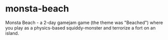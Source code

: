 # monsta-beach
Monsta Beach - a 2-day gamejam game (the theme was "Beached") where you play as a physics-based squiddy-monster and terrorize a fort on an island.
